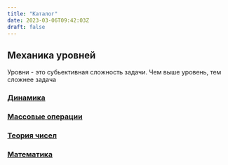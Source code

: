 ```yaml
---
title: "Каталог"
date: 2023-03-06T09:42:03Z
draft: false
---
```


## Механика уровней

Уровни - это субьективная сложность задачи. Чем выше уровень, тем сложнее задача

### [Динамика](/tdbt/dynamic/)
### [Массовые операции](/tdbt/mass-operations/)
### [Теория чисел](/tdbt/number_theory/)
### [Математика](/tdbt/math/)

